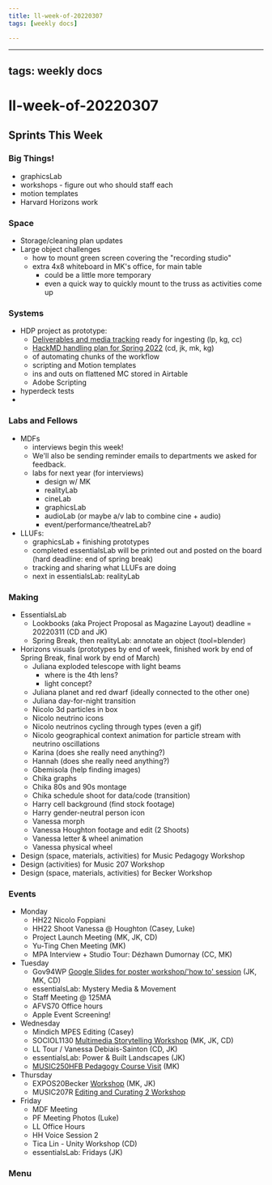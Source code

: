 ```yaml
---
title: ll-week-of-20220307
tags: [weekly docs]

---
```


---
tags: weekly docs
---

# ll-week-of-20220307

## Sprints This Week

### Big Things!
* graphicsLab
* workshops - figure out who should staff each
* motion templates
* Harvard Horizons work

### Space
* Storage/cleaning plan updates
* Large object challenges
    * how to mount green screen covering the "recording studio"
    * extra 4x8 whiteboard in MK's office, for main table
        * could be a little more temporary
        * even a quick way to quickly mount to the truss as activities come up

### Systems

* HDP project as prototype:
    * [Deliverables and media tracking](https://hackmd.io/of1_XQW4SFGD3X5HweSKfw?edit) ready for ingesting (lp, kg, cc)
    * [HackMD handling plan for Spring 2022](/SF2ew1_3QQ2bTFhSO0GFGQ) (cd, jk, mk, kg)
    * of automating chunks of the workflow
    * scripting and Motion templates
    * ins and outs on flattened MC stored in Airtable
    * Adobe Scripting
* hyperdeck tests
* 

### Labs and Fellows
* MDFs
    * interviews begin this week!
    * We'll also be sending reminder emails to departments we asked for feedback.
    * labs for next year (for interviews)
        * design w/ MK
        * realityLab
        * cineLab
        * graphicsLab
        * audioLab (or maybe a/v lab to combine cine + audio)
        * event/performance/theatreLab?
* LLUFs:
    * graphicsLab + finishing prototypes
    * completed essentialsLab will be printed out and posted on the board (hard deadline: end of spring break)
    * tracking and sharing what LLUFs are doing
    * next in essentialsLab: realityLab

### Making
* EssentialsLab
    * Lookbooks (aka Project Proposal as Magazine Layout) deadline = 20220311 (CD and JK)
    * Spring Break, then realityLab: annotate an object (tool=blender)
* Horizons visuals (prototypes by end of week, finished work by end of Spring Break, final work by end of March)
    * Juliana exploded telescope with light beams
        * where is the 4th lens?
        * light concept?
    * Juliana planet and red dwarf (ideally connected to the other one)
    * Juliana day-for-night transition
    * Nicolo 3d particles in box
    * Nicolo neutrino icons
    * Nicolo neutrinos cycling through types (even a gif)
    * Nicolo geographical context animation for particle stream with neutrino oscillations
    * Karina (does she really need anything?)
    * Hannah (does she really need anything?)
    * Gbemisola (help finding images)
    * Chika graphs
    * Chika 80s and 90s montage
    * Chika schedule shoot for data/code (transition)
    * Harry cell background (find stock footage)
    * Harry gender-neutral person icon
    * Vanessa morph
    * Vanessa Houghton footage and edit (2 Shoots)
    * Vanessa letter & wheel animation
    * Vanessa physical wheel
* Design (space, materials, activities) for Music Pedagogy Workshop
* Design (activities) for Music 207 Workshop
* Design (space, materials, activities) for Becker Workshop

### Events

- Monday
    - HH22 Nicolo Foppiani
    - HH22 Shoot Vanessa @ Houghton (Casey, Luke)
    - Project Launch Meeting (MK, JK, CD)
    - Yu-Ting Chen Meeting (MK)
    - MPA Interview + Studio Tour: Dézhawn Dumornay (CC, MK)
- Tuesday
    - Gov94WP [Google Slides for poster workshop/'how to' session](https://hackmd.io/X8cfZqIfROGU4Jt-NtcQ-A?view) (JK, MK, CD)
    - essentialsLab: Mystery Media & Movement
    - Staff Meeting @ 125MA
    - AFVS70 Office hours
    - Apple Event Screening!
- Wednesday
    - Mindich MPES Editing (Casey)
    - SOCIOL1130 [Multimedia Storytelling Workshop](https://hackmd.io/J5P43VQeRbyV2RXzgWqCjA?view) (MK, JK, CD)
    - LL Tour / Vanessa Debiais-Sainton (CD, JK)
    - essentialsLab: Power & Built Landscapes (JK)
    - [MUSIC250HFB Pedagogy Course Visit](https://hackmd.io/5IzoXJ1oQBa9yPMDmDyeoA?view) (MK)
- Thursday
    - EXPOS20Becker [Workshop](https://hackmd.io/D8zt-lAoTZ2Ud5my9jMBjQ?view) (MK, JK) 
    - MUSIC207R [Editing and Curating 2 Workshop](https://hackmd.io/IHTdlDn3RRC3Iu6k8afaMQ?view)
- Friday
    - MDF Meeting
    - PF Meeting Photos (Luke)
    - LL Office Hours
    - HH Voice Session 2
    - Tica Lin - Unity Workshop (CD)
    - essentialsLab: Fridays (JK)
    

### Menu







